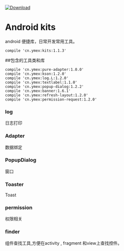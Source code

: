 [ ![Download](https://api.bintray.com/packages/ymex/maven/kits/images/download.svg) ](https://bintray.com/ymex/maven/kits/_latestVersion)

# Android kits

android 便捷库，日常开发常用工具。

```
compile 'cn.ymex:kits:1.1.3'
```

##包含的工具类和库
```
compile 'cn.ymex:pure-adapter:1.0.0'
compile 'cn.ymex:kson:1.2.0'
compile 'cn.ymex:log.L:1.2.0'
compile 'cn.ymex:textlabel:1.1.0'
compile 'cn.ymex:popup-dialog:1.2.2'
compile 'cn.ymex:banner:1.6.1'
compile 'cn.ymex:refresh-layout:1.2.0'
compile 'cn.ymex:permission-request:1.2.0'
```

### log 
日志打印

### Adapter
数据绑定

### PopupDialog
窗口

### Toaster
Toast

### permission
权限相关

### finder
组件查找工具,方便在activity , fragment 和view上查找控件。